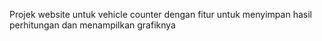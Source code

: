 Projek website untuk vehicle counter dengan fitur untuk menyimpan hasil perhitungan dan menampilkan grafiknya
